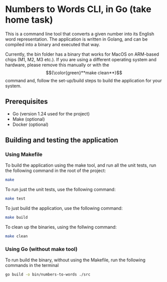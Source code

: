 # Numbers to Words CLI, in Go (take home task)

This is a command line tool that converts a given number into its English word representation. The application is written in Golang, and can be compiled into a binary and executed that way. 

Currently, the bin folder has a binary that works for MacOS on ARM-based chips (M1, M2, M3 etc.). If you are using a different operating system and hardware, please remove this manually or with the $${\color{green}**make clean**}$$ command and, follow the set-up/build steps to build the application for your system.

## Prerequisites

- Go (version 1.24 used for the project)
- Make (optional)
- Docker (optional)

## Building and testing the application

### Using Makefile

To build the application using the make tool, and run all the unit tests, run the following command in the root of the project:

```sh
make
```

To run just the unit tests, use the following command:

```sh
make test
```

To just build the application, use the following command:

```sh
make build
```

To clean up the binaries, using the follwing command:

```sh
make clean
```

### Using Go (without make tool)

To run build the binary, without using the Makefile, run the following commands in the terminal

```sh
go build -o bin/numbers-to-words ./src
```